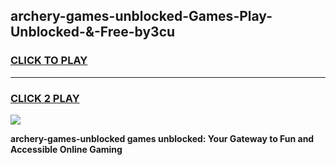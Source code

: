 
## archery-games-unblocked-Games-Play-Unblocked-&-Free-by3cu
<h3>
<a href="https://premium76.site?title=archery-games-unblocked&ref=24A">CLICK TO PLAY</a></h3>
<hr>

<h3>
<a href="https://premium76.site?title=archery-games-unblocked&ref=24A">CLICK 2 PLAY</a>
  
</h3>

<a href="https://premium76.site?title=archery-games-unblocked&ref=24A"><img src="https://clearcache.store/games.png"></a>


**archery-games-unblocked games unblocked: Your Gateway to Fun and Accessible Online Gaming**

